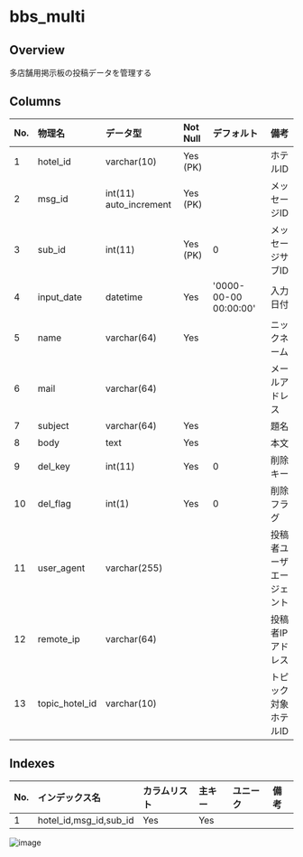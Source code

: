 # bbs_multi

## Overview

多店舗用掲示板の投稿データを管理する

## Columns

|No.|物理名|データ型|Not Null|デフォルト|備考|
|:--|:--|:--|:--|:--|:--|
|1|hotel_id|varchar(10)|Yes (PK)||ホテルID|
|2|msg_id|int(11) auto_increment|Yes (PK)||メッセージID|
|3|sub_id|int(11)|Yes (PK)|0|メッセージサブID|
|4|input_date|datetime|Yes|'0000-00-00 00:00:00'|入力日付|
|5|name|varchar(64)|Yes||ニックネーム|
|6|mail|varchar(64)|||メールアドレス|
|7|subject|varchar(64)|Yes||題名|
|8|body|text|Yes||本文|
|9|del_key|int(11)|Yes|0|削除キー|
|10|del_flag|int(1)|Yes|0|削除フラグ|
|11|user_agent|varchar(255)|||投稿者ユーザエージェント|
|12|remote_ip|varchar(64)|||投稿者IPアドレス|
|13|topic_hotel_id|varchar(10)|||トピック対象ホテルID|

## Indexes

|No.|インデックス名|カラムリスト|主キー|ユニーク|備考|
|:--|:--|:--|:--|:--|:--|
|1|hotel_id,msg_id,sub_id|Yes|Yes||
![image](https://user-images.githubusercontent.com/59679568/149923165-8f5be28f-4e46-419f-98bf-5ebb3b725702.png)
